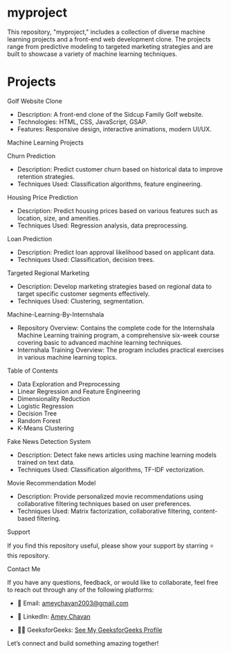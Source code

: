 # myproject
This repository, "myproject," includes a collection of diverse machine learning projects and a front-end web development clone. The projects range from predictive modeling to targeted marketing strategies and are built to showcase a variety of machine learning techniques.

# Projects

Golf Website Clone
   - Description: A front-end clone of the Sidcup Family Golf website.
   - Technologies: HTML, CSS, JavaScript, GSAP.
   - Features: Responsive design, interactive animations, modern UI/UX.

Machine Learning Projects

Churn Prediction
   - Description: Predict customer churn based on historical data to improve retention strategies.
   - Techniques Used: Classification algorithms, feature engineering.
   
Housing Price Prediction
   - Description: Predict housing prices based on various features such as location, size, and amenities.
   - Techniques Used: Regression analysis, data preprocessing.
   
Loan Prediction
   - Description: Predict loan approval likelihood based on applicant data.
   - Techniques Used: Classification, decision trees.
   
Targeted Regional Marketing
   - Description: Develop marketing strategies based on regional data to target specific customer segments effectively.
   - Techniques Used: Clustering, segmentation.

Machine-Learning-By-Internshala

   - Repository Overview: Contains the complete code for the Internshala Machine Learning training program, a comprehensive six-week course covering basic to advanced machine learning techniques.
   - Internshala Training Overview: The program includes practical exercises in various machine learning topics.
   
   Table of Contents
   - Data Exploration and Preprocessing
   - Linear Regression and Feature Engineering
   - Dimensionality Reduction
   - Logistic Regression
   - Decision Tree
   - Random Forest
   - K-Means Clustering


Fake News Detection System

   - Description: Detect fake news articles using machine learning models trained on text data.
   - Techniques Used:  Classification algorithms, TF-IDF vectorization.

Movie Recommendation Model

   - Description: Provide personalized movie recommendations using collaborative filtering techniques based on user preferences.
   - Techniques Used: Matrix factorization, collaborative filtering, content-based filtering.


Support

   If you find this repository useful, please show your support by starring ⭐ this repository.

Contact Me

If you have any questions, feedback, or would like to collaborate, feel free to reach out through any of the following platforms:

   - 📧 Email: ameychavan2003@gmail.com
  
   - 💼 LinkedIn: [Amey Chavan](http://www.linkedin.com/in/amey-chavan-618374279)
  
   - 👨‍💻 GeeksforGeeks: [See My GeeksforGeeks Profile](https://www.geeksforgeeks.org/user/ameychavan/)
  
  Let’s connect and build something amazing together!
